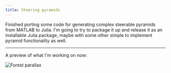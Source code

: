 ```yaml
---
title: Steering pyramids
---
```


Finished porting some code for generating complex steerable pyramids from MATLAB to Julia. I'm going to try to package it up and release it as an installable Julia package, maybe with some other simple to implement pyramid functionality as well.

---

A preview of what I'm working on now:

![Forest parallax]({{site.baseurl}}/images/parallax_loop.gif)